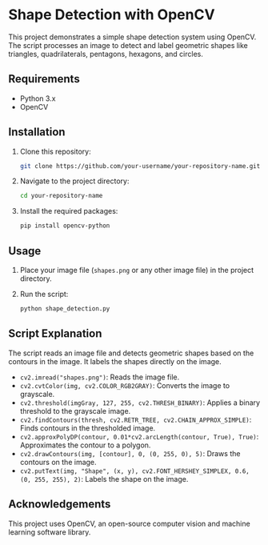 # Shape Detection with OpenCV

This project demonstrates a simple shape detection system using OpenCV. The script processes an image to detect and label geometric shapes like triangles, quadrilaterals, pentagons, hexagons, and circles.

## Requirements

- Python 3.x
- OpenCV

## Installation

1. Clone this repository:

    ```bash
    git clone https://github.com/your-username/your-repository-name.git
    ```

2. Navigate to the project directory:

    ```bash
    cd your-repository-name
    ```

3. Install the required packages:

    ```bash
    pip install opencv-python
    ```

## Usage

1. Place your image file (`shapes.png` or any other image file) in the project directory.
2. Run the script:

    ```bash
    python shape_detection.py
    ```

## Script Explanation

The script reads an image file and detects geometric shapes based on the contours in the image. It labels the shapes directly on the image.

- `cv2.imread("shapes.png")`: Reads the image file.
- `cv2.cvtColor(img, cv2.COLOR_RGB2GRAY)`: Converts the image to grayscale.
- `cv2.threshold(imgGray, 127, 255, cv2.THRESH_BINARY)`: Applies a binary threshold to the grayscale image.
- `cv2.findContours(thresh, cv2.RETR_TREE, cv2.CHAIN_APPROX_SIMPLE)`: Finds contours in the thresholded image.
- `cv2.approxPolyDP(contour, 0.01*cv2.arcLength(contour, True), True)`: Approximates the contour to a polygon.
- `cv2.drawContours(img, [contour], 0, (0, 255, 0), 5)`: Draws the contours on the image.
- `cv2.putText(img, "Shape", (x, y), cv2.FONT_HERSHEY_SIMPLEX, 0.6, (0, 255, 255), 2)`: Labels the shape on the image.

## Acknowledgements

This project uses OpenCV, an open-source computer vision and machine learning software library.
